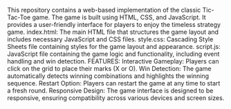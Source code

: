 This repository contains a web-based implementation of the classic Tic-Tac-Toe game. The game is built using HTML, CSS, and JavaScript. It provides a user-friendly interface for players to enjoy the timeless strategy game. index.html: The main HTML file that structures the game layout and includes necessary JavaScript and CSS files. style.css: Cascading Style Sheets file containing styles for the game layout and appearance. script.js: JavaScript file containing the game logic and functionality, including event handling and win detection. FEATURES: Interactive Gameplay: Players can click on the grid to place their marks (X or O). Win Detection: The game automatically detects winning combinations and highlights the winning sequence. Restart Option: Players can restart the game at any time to start a fresh round. Responsive Design: The game interface is designed to be responsive, ensuring compatibility across various devices and screen sizes.
